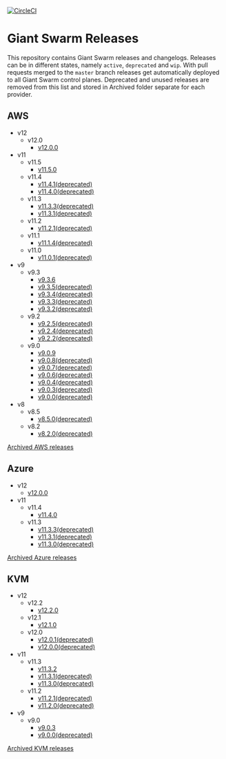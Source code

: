 [![CircleCI](https://circleci.com/gh/giantswarm/releases.svg?style=shield)](https://circleci.com/gh/giantswarm/releases)

# Giant Swarm Releases

This repository contains Giant Swarm releases and changelogs. Releases can be in
different states, namely `active`, `deprecated` and `wip`. With pull requests
merged to the `master` branch releases get automatically deployed to all Giant
Swarm control planes.
Deprecated and unused releases are removed from this list and stored in Archived folder separate for each provider.

## AWS
- v12
  - v12.0
    - [v12.0.0](https://github.com/giantswarm/releases/tree/master/aws/v12.0.0)
- v11
  - v11.5
    - [v11.5.0](https://github.com/giantswarm/releases/tree/master/aws/v11.5.0)
  - v11.4
    - [v11.4.1(deprecated)](https://github.com/giantswarm/releases/tree/master/aws/v11.4.1)
    - [v11.4.0(deprecated)](https://github.com/giantswarm/releases/tree/master/aws/v11.4.0)
  - v11.3
    - [v11.3.3(deprecated)](https://github.com/giantswarm/releases/tree/master/aws/v11.3.3)
    - [v11.3.1(deprecated)](https://github.com/giantswarm/releases/tree/master/aws/v11.3.1)
  - v11.2
    - [v11.2.1(deprecated)](https://github.com/giantswarm/releases/tree/master/aws/v11.2.1)
  - v11.1
    - [v11.1.4(deprecated)](https://github.com/giantswarm/releases/tree/master/aws/v11.1.4)
  - v11.0
    - [v11.0.1(deprecated)](https://github.com/giantswarm/releases/tree/master/aws/v11.0.1)
- v9
  - v9.3
    - [v9.3.6](https://github.com/giantswarm/releases/tree/master/aws/v9.3.6)
    - [v9.3.5(deprecated)](https://github.com/giantswarm/releases/tree/master/aws/v9.3.5)
    - [v9.3.4(deprecated)](https://github.com/giantswarm/releases/tree/master/aws/v9.3.4)
    - [v9.3.3(deprecated)](https://github.com/giantswarm/releases/tree/master/aws/v9.3.3)
    - [v9.3.2(deprecated)](https://github.com/giantswarm/releases/tree/master/aws/v9.3.2)
  - v9.2
    - [v9.2.5(deprecated)](https://github.com/giantswarm/releases/tree/master/aws/v9.2.5)
    - [v9.2.4(deprecated)](https://github.com/giantswarm/releases/tree/master/aws/v9.2.4)
    - [v9.2.2(deprecated)](https://github.com/giantswarm/releases/tree/master/aws/v9.2.2)
  - v9.0
    - [v9.0.9](https://github.com/giantswarm/releases/tree/master/aws/v9.0.9)
    - [v9.0.8(deprecated)](https://github.com/giantswarm/releases/tree/master/aws/v9.0.8)
    - [v9.0.7(deprecated)](https://github.com/giantswarm/releases/tree/master/aws/v9.0.7)
    - [v9.0.6(deprecated)](https://github.com/giantswarm/releases/tree/master/aws/v9.0.6)
    - [v9.0.4(deprecated)](https://github.com/giantswarm/releases/tree/master/aws/v9.0.4)
    - [v9.0.3(deprecated)](https://github.com/giantswarm/releases/tree/master/aws/v9.0.3)
    - [v9.0.0(deprecated)](https://github.com/giantswarm/releases/tree/master/aws/v9.0.0)
- v8
  - v8.5
    - [v8.5.0(deprecated)](https://github.com/giantswarm/releases/tree/master/aws/v8.5.0)
  - v8.2
    - [v8.2.0(deprecated)](https://github.com/giantswarm/releases/tree/master/aws/v8.2.0)
    
[Archived AWS releases](https://github.com/giantswarm/releases/tree/master/aws/archived)

## Azure

- v12
    - [v12.0.0](https://github.com/giantswarm/releases/tree/master/azure/v12.0.0) 
- v11
  - v11.4
    - [v11.4.0](https://github.com/giantswarm/releases/tree/master/azure/v11.4.0)
  - v11.3
    - [v11.3.3(deprecated)](https://github.com/giantswarm/releases/tree/master/azure/v11.3.3)
    - [v11.3.1(deprecated)](https://github.com/giantswarm/releases/tree/master/azure/v11.3.1)
    - [v11.3.0(deprecated)](https://github.com/giantswarm/releases/tree/master/azure/v11.3.0)

[Archived Azure releases](https://github.com/giantswarm/releases/tree/master/azure/archived)

## KVM

- v12
  - v12.2
    - [v12.2.0](https://github.com/giantswarm/releases/tree/master/kvm/v12.2.0)
  - v12.1
    - [v12.1.0](https://github.com/giantswarm/releases/tree/master/kvm/v12.1.0)
  - v12.0
    - [v12.0.1(deprecated)](https://github.com/giantswarm/releases/tree/master/kvm/v12.0.1)
    - [v12.0.0(deprecated)](https://github.com/giantswarm/releases/tree/master/kvm/v12.0.0)
- v11
  - v11.3
    - [v11.3.2](https://github.com/giantswarm/releases/tree/master/kvm/v11.3.2)
    - [v11.3.1(deprecated)](https://github.com/giantswarm/releases/tree/master/kvm/v11.3.1)
    - [v11.3.0(deprecated)](https://github.com/giantswarm/releases/tree/master/kvm/v11.3.0)
  - v11.2
    - [v11.2.1(deprecated)](https://github.com/giantswarm/releases/tree/master/kvm/v11.2.1)
    - [v11.2.0(deprecated)](https://github.com/giantswarm/releases/tree/master/kvm/v11.2.0)
- v9
  - v9.0
    - [v9.0.3](https://github.com/giantswarm/releases/tree/master/kvm/v9.0.3)
    - [v9.0.0(deprecated)](https://github.com/giantswarm/releases/tree/master/kvm/v9.0.0)

[Archived KVM releases](https://github.com/giantswarm/releases/tree/master/kvm/archived)
